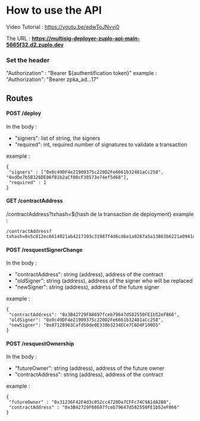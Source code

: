 # How to use the API

Video Tutorial : https://youtu.be/edwToJNvyi0

The URL : **<https://multisig-deployer-zuplo-api-main-5665f32.d2.zuplo.dev>**

### Set the header

"Authorization" : "Bearer ${authentification token}"
example : "Authorization": "Bearer zpka_ad...17"

## Routes

#### POST /deploy

In the body :

* "signers": list of string, the signers
* "required": int, required number of signatures to validate a transaction

example :

```
{
 "signers" : ["0x0c49DF4e21909375c220D2Fe6661b32481aCc258", "0xdDe7b5B326DE06f01b2aCf08cF38573e74ef5d68"],
 "required" : 1
}
```

#### GET /contractAddress

/contractAddress?txhash=${hash de la transaction de deployment}
example :

```
/contractAddress?txhash=0x5c812ec6614021ab4217393c31987f4d6cd6e1a9267a5a13863b6221a0941d8d
```

#### POST /resquestSignerChange

In the body :

* "contractAddress": string (address), address of the contract
* "oldSigner": string (address), address of the signer who will be replaced
* "newSigner": string (address), address of the future signer

example :

```
{
 "contractAddress": "0x3B42729F88697fceb79647d582550FE1b52eF866",
 "oldSigner": "0x0c49DF4e21909375c220D2Fe6661b32481aCc258",
 "newSigner": "0x07128963Cafd50de0E338b3234ECe7C6D4F100D5"
}
```

#### POST /resquestOwnership

In the body :

* "futureOwner": string (address), address of the future owner
* "contractAddress": string (address), address of the contract

example :

```
{
 "futureOwner" : "0x31236F42F4d3c052cc4720Da7CFFc74C9A1dA2B0",
 "contractAddress" : "0x3B42729F88697fceb79647d582550FE1b52eF866"
}
```
